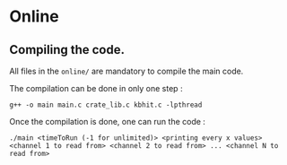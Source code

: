 # Online

## Compiling the code. 
All files in the `online/` are mandatory to compile the main code. 


The compilation can be done in only one step : 
```console
g++ -o main main.c crate_lib.c kbhit.c -lpthread
```
Once the compilation is done, one can run the code  : 
```console
./main <timeToRun (-1 for unlimited)> <printing every x values> <channel 1 to read from> <channel 2 to read from> ... <channel N to read from>
```
